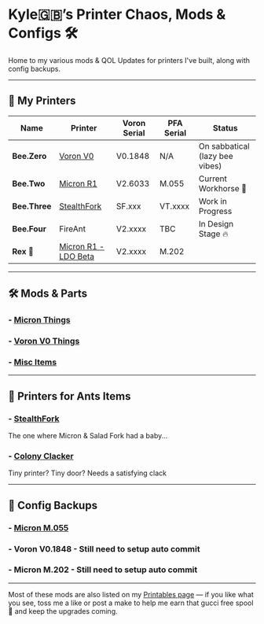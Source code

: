 # Kyle🇬🇧’s Printer Chaos, Mods & Configs 🛠️
Home to my various mods & QOL Updates for printers I've built, along with config backups.


---


## 🐝 My Printers
|**Name**|**Printer**|**Voron Serial**|**PFA Serial**|**Status**|
|-----|-----|-----|-----|-----|
| **Bee.Zero** | [Voron V0](https://vorondesign.com/voron0.2) | V0.1848 | N/A | On sabbatical (lazy bee vibes) |
| **Bee.Two** | [Micron R1](https://github.com/PrintersForAnts/Micron) | V2.6033 | M.055 | Current Workhorse 🐝 |
| **Bee.Three** | [StealthFork](https://github.com/PrintersForAnts/StealthFork) | SF.xxx | VT.xxxx | Work in Progress |
| **Bee.Four** | FireAnt | V2.xxxx | TBC | In Design Stage 🔥 |
| **Rex 🦖** | [Micron R1 - LDO Beta](https://github.com/PrintersForAnts/Micron) | V2.xxxx | M.202 |  |


---


## 🛠️ Mods & Parts

### - [Micron Things](https://github.com/Jadecky/Printer-Mods/tree/main/Micron%2B)

### - [Voron V0 Things](https://github.com/Jadecky/Printer_Mods/tree/main/V0)

### - [Misc Items](https://github.com/Jadecky/Printer_Mods/tree/main/Misc%20Items)


---


## 🐜 Printers for Ants Items

### - [StealthFork](https://github.com/PrintersForAnts/StealthFork)
The one where Micron & Salad Fork had a baby...

### - [Colony Clacker](https://github.com/PrintersForAnts/ColonyClacker)
Tiny printer? Tiny door? Needs a satisfying clack


---


## 💾 Config Backups

### - [**Micron M.055**](https://github.com/Jadecky/Micron_Configs)

### - **Voron V0.1848** - Still need to setup auto commit 

### - **Micron M.202** - Still need to setup auto commit 


---


Most of these mods are also listed on my [Printables page](https://www.printables.com/@Jadecky3D/models) — if you like what you see, toss me a like or post a make to help me earn that gucci free spool 🧵 and keep the upgrades coming.
